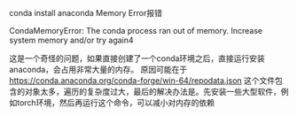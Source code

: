 conda install anaconda Memory Error报错

CondaMemoryError: The conda process ran out of memory. Increase system memory and/or try again4

这是一个奇怪的问题，如果直接创建了一个conda环境之后，直接运行安装anaconda，会占用非常大量的内存。
原因可能在于
https://conda.anaconda.org/conda-forge/win-64/repodata.json
这个文件包含的对象太多，遍历的复杂度过大，最后的解决办法是。先安装一些大型软件，例如torch环境，然后再运行这个命令，可以减小对内存的依赖



